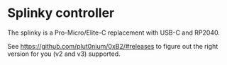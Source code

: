 # Splinky controller

The splinky is a Pro-Micro/Elite-C replacement with USB-C and RP2040.

See https://github.com/plut0nium/0xB2/#releases to figure out the right version
for you (v2 and v3) supported.
